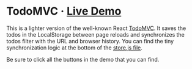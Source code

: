 # TodoMVC · [Live Demo](https://solkimicreb.github.io/react-easy-state/examples/todoMVC/dist)

This is a lighter version of the well-known React [TodoMVC](http://todomvc.com/). It saves the todos in the LocalStorage between page reloads and synchronizes the todos filter with the URL and browser history. You can find the tiny synchronization logic at the bottom of the [store.js file](/store.js).

Be sure to click all the buttons in the demo that you can find.
